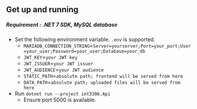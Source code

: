 ## Get up and running
##### Requirement : .NET 7 SDK, MySQL database

- Set the following environment variable. `.env` is supported. 
  - `MARIADB_CONNECTION_STRING`=`Server=yourserver;Port=your_port;User=your_user;Password=your_user;Database=your_db`
  - `JWT_KEY`=`your JWT key`
  - `JWT_ISSUER`=`your JWT issuer`
  - `JWT_AUDIENCE`=`your JWT audience`
  - `STATIC_PATH`=`absolute path; frontend will be served from here`
  - `DATA_PATH`=`absolute path; uploaded files will be served from here`
- Run `dotnet run --project int3306.Api`
  - Ensure port 5000 is available.